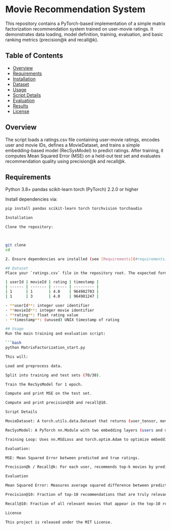 # Movie Recommendation System

This repository contains a PyTorch-based implementation of a simple matrix factorization recommendation system trained on user-movie ratings. It demonstrates data loading, model definition, training, evaluation, and basic ranking metrics (precision@k and recall@k).

## Table of Contents

- [Overview](#overview)
- [Requirements](#requirements)
- [Installation](#installation)
- [Dataset](#dataset)
- [Usage](#usage)
- [Script Details](#script-details)
- [Evaluation](#evaluation)
- [Results](#results)
- [License](#license)

## Overview 

The script loads a ratings.csv file containing user-movie ratings, encodes user and movie IDs, defines a MovieDataset, and trains a simple embedding-based model (RecSysModel) to predict ratings. After training, it computes Mean Squared Error (MSE) on a held-out test set and evaluates recommendation quality using precision@k and recall@k.

## Requirements

Python 3.8+
pandas
scikit-learn
torch (PyTorch) 2.2.0 or higher

Install dependencies via:

```bash
pip install pandas scikit-learn torch torchvision torchaudio

Installation

Clone the repository:



git clone 
cd 

2. Ensure dependencies are installed (see [Requirements](#requirements)).

## Dataset
Place your `ratings.csv` file in the repository root. The expected format:

| userId | movieId | rating | timestamp |
| ------ | ------- | ------ | --------- |
| 1      | 1       | 4.0    | 964982703 |
| 1      | 3       | 4.0    | 964981247 |

- **userId**: integer user identifier
- **movieId**: integer movie identifier
- **rating**: float rating value
- **timestamp**: (unused) UNIX timestamp of rating

## Usage
Run the main training and evaluation script:

```bash
python MatrixFactorization_start.py

This will:

Load and preprocess data.

Split into training and test sets (70/30).

Train the RecSysModel for 1 epoch.

Compute and print MSE on the test set.

Compute and print precision@10 and recall@10.

Script Details

MovieDataset: A torch.utils.data.Dataset that returns (user_tensor, movie_tensor, rating_tensor).

RecSysModel: A PyTorch nn.Module with two embedding layers (users and movies) and a linear output layer.

Training Loop: Uses nn.MSELoss and torch.optim.Adam to optimize embeddings.

Evaluation:

MSE: Mean Squared Error between predicted and true ratings.

Precision@k / Recall@k: For each user, recommends top-k movies by predicted rating, counts how many are truly relevant (rating >= 3.5).

Evaluation

Mean Squared Error: Measures average squared difference between predictions and true ratings.

Precision@10: Fraction of top-10 recommendations that are truly relevant.

Recall@10: Fraction of all relevant movies that appear in the top-10 recommendations.

License

This project is released under the MIT License.